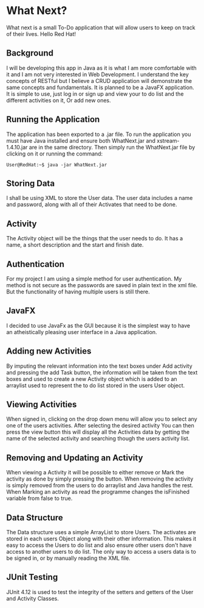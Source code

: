 # What Next?
 What next is a small To-Do application that will allow users to keep on track of their lives. 
Hello Red Hat!

## Background
I will be developing this app in Java as it is what I am more comfortable with it
and I am not very interested in Web Development. I understand the key concepts of 
RESTful but I believe a CRUD application will demonstrate the same 
concepts and fundamentals. It is planned to be a JavaFX application. 
It is simple to use, just log in or sign up and view your to do list 
and the different activities on it, Or add new ones.

## Running the Application
The application has been exported to a .jar file. To run the application you must have
Java installed and ensure both WhatNext.jar and xstream-1.4.10.jar are in the same
directory. Then simply run the WhatNext.jar file by clicking on it or running the command:
```console
User@RedHat:~$ java -jar WhatNext.jar
```

## Storing Data
I shall be using XML to store the User data. The user data includes a name and password,
along with all of their Activates that need to be done.

## Activity
The Activity object will be the things that the user needs to do. It has a name, a short
description and the start and finish date.

## Authentication 
For my project I am using a simple method for user authentication. My method is not
secure as the passwords are saved in plain text in the xml file. But the functionality
of having multiple users is still there.

## JavaFX
I decided to use JavaFx as the GUI because it is the simplest way to have an
atheistically pleasing user interface in a Java application. 
 
## Adding new Activities
By imputing the relevant information into the text boxes under Add activity and pressing
the add Task button, the information will be taken from the text boxes and used to 
create a new Activity object which is added to an arraylist used to represent the to do
list stored in the users User object. 

## Viewing Activities
When signed in, clicking on the drop down menu will allow you to select any one of the 
users activities. After selecting the desired activity You can then press the view button
this will display all the Activities data by getting the name of the selected activity
and searching though the users activity list. 

## Removing and Updating an Activity
When viewing a Activity it will be possible to either remove or Mark the activity as
done by simply pressing the button. When removing the activity is simply removed from 
the users to do arraylist and Java handles the rest. When Marking an activity as read
the programme changes the isFinished variable from false to true. 

## Data Structure
The Data structure uses a simple ArrayList to store Users. The activates are stored
in each users Object along with their other information. This makes it easy to access
the Users to do list and also ensure other users don't have access to another users
to do list. The only way to access a users data is to be signed in, or by manually
reading the XML file.   

## JUnit Testing
JUnit 4.12 is used to test the integrity of the setters and getters of the User and
Activity Classes.  

